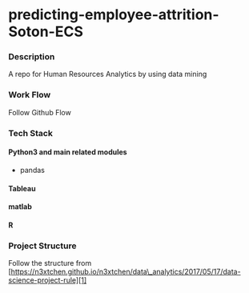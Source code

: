 # predicting-employee-attrition-Soton-ECS
### Description
A repo for Human Resources Analytics by using data mining
### Work Flow
Follow Github Flow
### Tech Stack

#### Python3 and main related modules
- pandas

#### Tableau
#### matlab
#### R

### Project Structure
Follow the structure from [https://n3xtchen.github.io/n3xtchen/data\_analytics/2017/05/17/data-science-project-rule][1]

[1]:	https://n3xtchen.github.io/n3xtchen/data_analytics/2017/05/17/data-science-project-rule